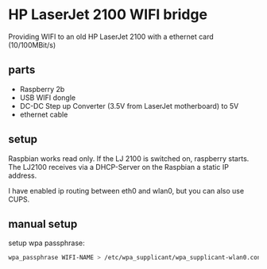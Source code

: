 # HP LaserJet 2100 WIFI bridge

Providing WIFI to an old HP LaserJet 2100 with a ethernet card (10/100MBit/s)


## parts

  * Raspberry 2b
  * USB WIFI dongle
  * DC-DC Step up Converter (3.5V from LaserJet motherboard) to 5V 
  * ethernet cable
  
## setup

Raspbian works read only. If the LJ 2100 is switched on, raspberry starts. The LJ2100 receives via a DHCP-Server on the Raspbian a static IP address.

I have enabled ip routing between eth0 and wlan0, but you can also use CUPS.


## manual setup

setup wpa passphrase:
```bash
wpa_passphrase WIFI-NAME > /etc/wpa_supplicant/wpa_supplicant-wlan0.conf
```
